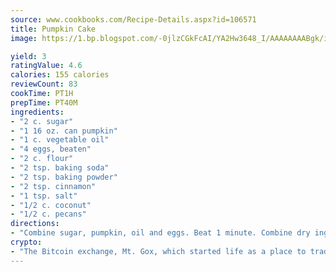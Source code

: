 ```yaml
---
source: www.cookbooks.com/Recipe-Details.aspx?id=106571
title: Pumpkin Cake
image: https://1.bp.blogspot.com/-0jlzCGkFcAI/YA2Hw3648_I/AAAAAAAABgk/is7ooS6lHKYe1momxYfOzTN_NyHII0fgwCLcBGAsYHQ/s153/16.png

yield: 3
ratingValue: 4.6
calories: 155 calories
reviewCount: 83
cookTime: PT1H
prepTime: PT40M
ingredients:
- "2 c. sugar"
- "1 16 oz. can pumpkin"
- "1 c. vegetable oil"
- "4 eggs, beaten"
- "2 c. flour"
- "2 tsp. baking soda"
- "2 tsp. baking powder"
- "2 tsp. cinnamon"
- "1 tsp. salt"
- "1/2 c. coconut"
- "1/2 c. pecans"
directions:
- "Combine sugar, pumpkin, oil and eggs. Beat 1 minute. Combine dry ingredients except for coconut and nuts. Add to sugar mix in 3rds, mixing well. Stir in coconut and nuts. Bake in 350u00b0 oven in 3 floured 8-inch pans square or round or in large tube or Bundt pan. Eight-inch takes 25 to 30 minutes. Takes a little longer for tube or Bundt. Frost with Cream Cheese Frosting. Cool 10 minutes in pan and then cool completely before icing."
crypto:
- "The Bitcoin exchange, Mt. Gox, which started life as a place to trade cards from a fantasy game, was hacked."
---
```

